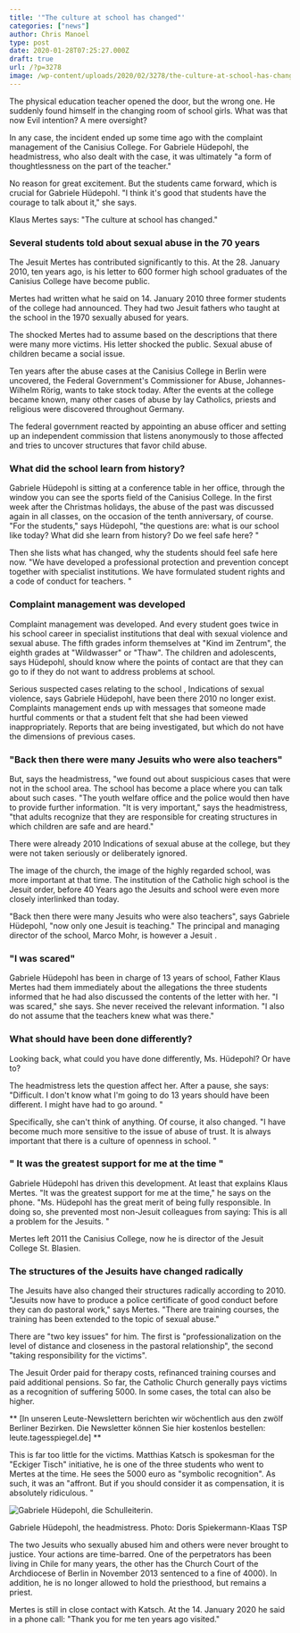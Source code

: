 ```yaml
---
title: '"The culture at school has changed"'
categories: ["news"]
author: Chris Manoel
type: post
date: 2020-01-28T07:25:27.000Z
draft: true
url: /?p=3278
image: /wp-content/uploads/2020/02/3278/the-culture-at-school-has-changed.jpg
---
```


The physical education teacher opened the door, but the wrong one. He suddenly found himself in the changing room of school girls. What was that now Evil intention? A mere oversight?

In any case, the incident ended up some time ago with the complaint management of the Canisius College. For Gabriele Hüdepohl, the headmistress, who also dealt with the case, it was ultimately "a form of thoughtlessness on the part of the teacher."

No reason for great excitement. But the students came forward, which is crucial for Gabriele Hüdepohl. "I think it's good that students have the courage to talk about it," she says.

Klaus Mertes says: "The culture at school has changed."

### Several students told about sexual abuse in the 70 years

The Jesuit Mertes has contributed significantly to this. At the 28. January 2010, ten years ago, is his letter to 600 former high school graduates of the Canisius College have become public.

Mertes had written what he said on 14. January 2010 three former students of the college had announced. They had two Jesuit fathers who taught at the school in the 1970 sexually abused for years.

The shocked Mertes had to assume based on the descriptions that there were many more victims. His letter shocked the public. Sexual abuse of children became a social issue.

Ten years after the abuse cases at the Canisius College in Berlin were uncovered, the Federal Government's Commissioner for Abuse, Johannes-Wilhelm Rörig, wants to take stock today. After the events at the college became known, many other cases of abuse by lay Catholics, priests and religious were discovered throughout Germany.

The federal government reacted by appointing an abuse officer and setting up an independent commission that listens anonymously to those affected and tries to uncover structures that favor child abuse.

### What did the school learn from history?

Gabriele Hüdepohl is sitting at a conference table in her office, through the window you can see the sports field of the Canisius College. In the first week after the Christmas holidays, the abuse of the past was discussed again in all classes, on the occasion of the tenth anniversary, of course. "For the students," says Hüdepohl, "the questions are: what is our school like today? What did she learn from history? Do we feel safe here? "

Then she lists what has changed, why the students should feel safe here now. "We have developed a professional protection and prevention concept together with specialist institutions. We have formulated student rights and a code of conduct for teachers. "

### Complaint management was developed

Complaint management was developed. And every student goes twice in his school career in specialist institutions that deal with sexual violence and sexual abuse. The fifth grades inform themselves at "Kind im Zentrum", the eighth grades at "Wildwasser" or "Thaw". The children and adolescents, says Hüdepohl, should know where the points of contact are that they can go to if they do not want to address problems at school.

Serious suspected cases relating to the school , Indications of sexual violence, says Gabriele Hüdepohl, have been there 2010 no longer exist. Complaints management ends up with messages that someone made hurtful comments or that a student felt that she had been viewed inappropriately. Reports that are being investigated, but which do not have the dimensions of previous cases.

### "Back then there were many Jesuits who were also teachers"

But, says the headmistress, "we found out about suspicious cases that were not in the school area. The school has become a place where you can talk about such cases. "The youth welfare office and the police would then have to provide further information. "It is very important," says the headmistress, "that adults recognize that they are responsible for creating structures in which children are safe and are heard."

There were already 2010 Indications of sexual abuse at the college, but they were not taken seriously or deliberately ignored.

The image of the church, the image of the highly regarded school, was more important at that time. The institution of the Catholic high school is the Jesuit order, before 40 Years ago the Jesuits and school were even more closely interlinked than today.

"Back then there were many Jesuits who were also teachers", says Gabriele Hüdepohl, "now only one Jesuit is teaching." The principal and managing director of the school, Marco Mohr, is however a Jesuit .

### "I was scared"

Gabriele Hüdepohl has been in charge of 13 years of school, Father Klaus Mertes had them immediately about the allegations the three students informed that he had also discussed the contents of the letter with her. "I was scared," she says. She never received the relevant information. "I also do not assume that the teachers knew what was there."

### What should have been done differently?

Looking back, what could you have done differently, Ms. Hüdepohl? Or have to?

The headmistress lets the question affect her. After a pause, she says: "Difficult. I don't know what I'm going to do 13 years should have been different. I might have had to go around. "

Specifically, she can't think of anything. Of course, it also changed. "I have become much more sensitive to the issue of abuse of trust. It is always important that there is a culture of openness in school. "

### " It was the greatest support for me at the time "

Gabriele Hüdepohl has driven this development. At least that explains Klaus Mertes. "It was the greatest support for me at the time," he says on the phone. "Ms. Hüdepohl has the great merit of being fully responsible. In doing so, she prevented most non-Jesuit colleagues from saying: This is all a problem for the Jesuits. "

Mertes left 2011 the Canisius College, now he is director of the Jesuit College St. Blasien.

### The structures of the Jesuits have changed radically

The Jesuits have also changed their structures radically according to 2010. "Jesuits now have to produce a police certificate of good conduct before they can do pastoral work," says Mertes. "There are training courses, the training has been extended to the topic of sexual abuse."

There are "two key issues" for him. The first is "professionalization on the level of distance and closeness in the pastoral relationship", the second "taking responsibility for the victims".

The Jesuit Order paid for therapy costs, refinanced training courses and paid additional pensions. So far, the Catholic Church generally pays victims as a recognition of suffering 5000. In some cases, the total can also be higher.

** [In unseren Leute-Newslettern berichten wir wöchentlich aus den zwölf Berliner Bezirken. Die Newsletter können Sie hier kostenlos bestellen: leute.tagesspiegel.de] **

This is far too little for the victims. Matthias Katsch is spokesman for the "Eckiger Tisch" initiative, he is one of the three students who went to Mertes at the time. He sees the 5000 euro as "symbolic recognition". As such, it was an "affront. But if you should consider it as compensation, it is absolutely ridiculous. "

![Gabriele Hüdepohl, die Schulleiterin.](http://www.tagesspiegel.de/images/heprodimagesfotos83120200127canisius2_1098_1_20200126122957756-jpg/25474944/3-format3001.jpg?inIsFirst=false)

Gabriele Hüdepohl, the headmistress.   Photo: Doris Spiekermann-Klaas TSP

The two Jesuits who sexually abused him and others were never brought to justice. Your actions are time-barred. One of the perpetrators has been living in Chile for many years, the other has the Church Court of the Archdiocese of Berlin in November 2013 sentenced to a fine of 4000). In addition, he is no longer allowed to hold the priesthood, but remains a priest.

Mertes is still in close contact with Katsch. At the 14. January 2020 he said in a phone call: "Thank you for me ten years ago visited."
